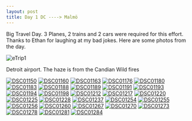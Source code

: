 ```yaml
---
layout: post
title: Day 1 DC ----> Malmö
---
```


Big Travel Day. 3 Planes, 2 trains and 2 cars were required for this effort. Thanks to Ethan for laughing at my bad jokes. Here are some photos from the day.




![eTrip1](https://i.ibb.co/1Tx2JNf/DSC01147.jpg)  


Detroit airport. The haze is from the Candian Wild fires 



<a href="https://ibb.co/dg0SzrD"><img src="https://i.ibb.co/gVMGB3J/DSC01150.jpg" alt="DSC01150" border="0"></a>
<a href="https://ibb.co/5MvQWXq"><img src="https://i.ibb.co/X2pnZfm/DSC01160.jpg" alt="DSC01160" border="0"></a>
<a href="https://ibb.co/9ybGsqh"><img src="https://i.ibb.co/2cv5gjS/DSC01163.jpg" alt="DSC01163" border="0"></a>
<a href="https://ibb.co/m9HmqqH"><img src="https://i.ibb.co/v3JbPPJ/DSC01176.jpg" alt="DSC01176" border="0"></a>
<a href="https://ibb.co/Jnc0fv8"><img src="https://i.ibb.co/kKGkR4z/DSC01180.jpg" alt="DSC01180" border="0"></a>
<a href="https://ibb.co/bdnPbf9"><img src="https://i.ibb.co/7yFXk9m/DSC01183.jpg" alt="DSC01183" border="0"></a>
<a href="https://ibb.co/s6JSGKJ"><img src="https://i.ibb.co/txPftqP/DSC01188.jpg" alt="DSC01188" border="0"></a>
<a href="https://ibb.co/F8zbZgv"><img src="https://i.ibb.co/7rKJM2c/DSC01189.jpg" alt="DSC01189" border="0"></a>
<a href="https://ibb.co/Mh85pRy"><img src="https://i.ibb.co/DbGgk7P/DSC01191.jpg" alt="DSC01191" border="0"></a>
<a href="https://ibb.co/7SMwQ4j"><img src="https://i.ibb.co/grq5dVm/DSC01193.jpg" alt="DSC01193" border="0"></a>
<a href="https://ibb.co/dt2NRJm"><img src="https://i.ibb.co/MfVzm5B/DSC01194.jpg" alt="DSC01194" border="0"></a>
<a href="https://ibb.co/cFFbdmx"><img src="https://i.ibb.co/zRR8wkN/DSC01198.jpg" alt="DSC01198" border="0"></a>
<a href="https://ibb.co/hV9pH0K"><img src="https://i.ibb.co/tDKycRb/DSC01212.jpg" alt="DSC01212" border="0"></a>
<a href="https://ibb.co/2Fy6PxS"><img src="https://i.ibb.co/x2DsGWY/DSC01217.jpg" alt="DSC01217" border="0"></a>
<a href="https://ibb.co/GQPrKpH"><img src="https://i.ibb.co/fd0ThFD/DSC01220.jpg" alt="DSC01220" border="0"></a>
<a href="https://ibb.co/NKvYRms"><img src="https://i.ibb.co/CQc0LMz/DSC01225.jpg" alt="DSC01225" border="0"></a>
<a href="https://ibb.co/1bxZz5w"><img src="https://i.ibb.co/ZNCd2Pk/DSC01228.jpg" alt="DSC01228" border="0"></a>
<a href="https://ibb.co/wCJtNmZ"><img src="https://i.ibb.co/Qn80Fw7/DSC01237.jpg" alt="DSC01237" border="0"></a>
<a href="https://ibb.co/JpzczWF"><img src="https://i.ibb.co/s1FgFpJ/DSC01254.jpg" alt="DSC01254" border="0"></a>
<a href="https://ibb.co/JRP4XP7"><img src="https://i.ibb.co/zhwYKwR/DSC01255.jpg" alt="DSC01255" border="0"></a>
<a href="https://ibb.co/89MjKj4"><img src="https://i.ibb.co/tDBbmbP/DSC01256.jpg" alt="DSC01256" border="0"></a>
<a href="https://ibb.co/8Msjnxr"><img src="https://i.ibb.co/cJ3NK86/DSC01260.jpg" alt="DSC01260" border="0"></a>
<a href="https://ibb.co/nRBz3v8"><img src="https://i.ibb.co/XVDSygk/DSC01267.jpg" alt="DSC01267" border="0"></a>
<a href="https://ibb.co/Y7JqRD5"><img src="https://i.ibb.co/4ZC5msb/DSC01270.jpg" alt="DSC01270" border="0"></a>
<a href="https://ibb.co/4mb5v8y"><img src="https://i.ibb.co/98xCKbX/DSC01273.jpg" alt="DSC01273" border="0"></a>
<a href="https://ibb.co/qNZH28x"><img src="https://i.ibb.co/D9qBjFL/DSC01278.jpg" alt="DSC01278" border="0"></a>
<a href="https://ibb.co/W0FRLPN"><img src="https://i.ibb.co/9h2d7Vm/DSC01281.jpg" alt="DSC01281" border="0"></a>
<a href="https://ibb.co/R4z8KMX"><img src="https://i.ibb.co/x8JZbcn/DSC01284.jpg" alt="DSC01284" border="0"></a>



